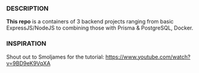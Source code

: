 ### DESCRIPTION

**This repo** is a containers of 3 backend projects ranging from basic ExpressJS/NodeJS to combining those with Prisma & PostgreSQL, Docker.

### INSPIRATION

Shout out to Smoljames for the tutorial: https://www.youtube.com/watch?v=9BD9eK9VqXA
